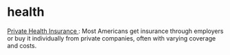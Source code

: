 # health
<a href="https://studygovtjob.in.net/"> Private Health Insurance </a>: Most Americans get insurance through employers or buy it individually from private companies, often with varying coverage and costs.
